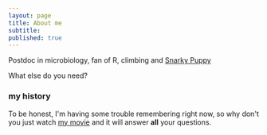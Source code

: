 ```yaml
---
layout: page
title: About me
subtitle: 
published: true
---
```



Postdoc in microbiology, fan of R, climbing and [Snarky Puppy](http://www.snarkypuppy.com)

What else do you need?

### my history

To be honest, I'm having some trouble remembering right now, so why don't you just watch [my movie](http://en.wikipedia.org/wiki/The_Princess_Bride_%28film%29) and it will answer **all** your questions.
